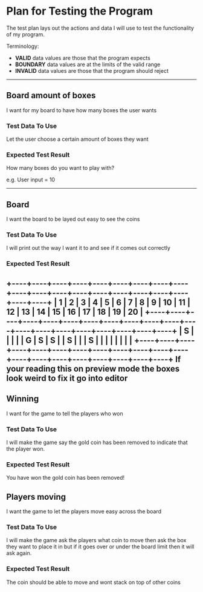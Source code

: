 # Plan for Testing the Program

The test plan lays out the actions and data I will use to test the functionality of my program.

Terminology:

- **VALID** data values are those that the program expects
- **BOUNDARY** data values are at the limits of the valid range
- **INVALID** data values are those that the program should reject

---

## Board amount of boxes

I want for my board to have how many boxes the user wants

### Test Data To Use

Let the user choose a certain amount of boxes they want

### Expected Test Result

How many boxes do you want to play with?

e.g. User input = 10

---

## Board

I want the board to be layed out easy to see the coins

### Test Data To Use

I will print out the way I want it to and see if it comes out correctly

### Expected Test Result

+----+----+----+----+----+----+----+----+----+----+----+----+----+----+----+----+----+----+----+----+
| 1  | 2  | 3  | 4  | 5  | 6  | 7  | 8  | 9  | 10 | 11 | 12 | 13 | 14 | 15 | 16 | 17 | 18 | 19 | 20 |
+----+----+----+----+----+----+----+----+----+----+----+----+----+----+----+----+----+----+----+----+
| S  |    |    |    |    | G  | S  | S  |    | S  |    |    | S  |    |    |    |    |    |    |    |
+----+----+----+----+----+----+----+----+----+----+----+----+----+----+----+----+----+----+----+----+
If your reading this on preview mode the boxes look weird to fix it go into editor
---
## Winning

I want for the game to tell the players who won

### Test Data To Use

I will make the game say the gold coin has been removed to indicate that the player won.

### Expected Test Result

You have won the gold coin has been removed!

## Players moving

I want the game to let the players move easy across the board

### Test Data To Use

I will make the game ask the players what coin to move then ask the box they want to place it in but if it goes over or under the board limit then it will ask again.

### Expected Test Result

The coin should be able to move and wont stack on top of other coins
